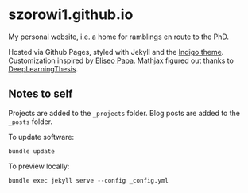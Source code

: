 szorowi1.github.io
=================

My personal website, i.e. a home for ramblings en route to the PhD.

Hosted via Github Pages, styled with Jekyll and the [Indigo theme](https://github.com/sergiokopplin/indigo). Customization inspired by [Eliseo Papa](https://github.com/elipapa/elipapa.github.io). Mathjax figured out thanks to [DeepLearningThesis](http://deeplearningthesis.com/jekyll/mathematics/programming/2018/01/14/setting-up-jekyll.html).

## Notes to self

Projects are added to the `_projects` folder. Blog posts are added to the `_posts` folder.

To update software:

    bundle update

To preview locally:

    bundle exec jekyll serve --config _config.yml
